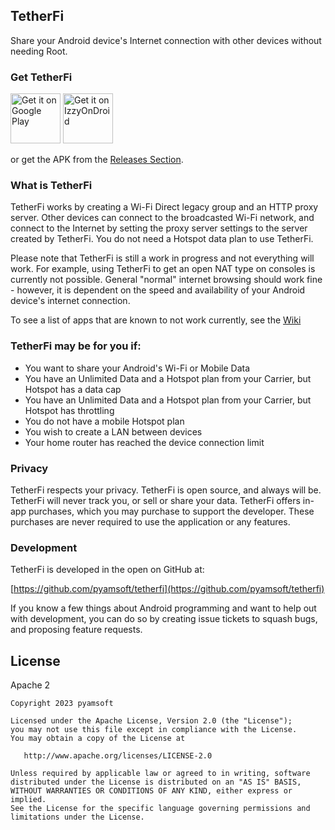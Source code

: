 TetherFi
--------

Share your Android device's Internet connection with other devices without needing Root.


### Get TetherFi

[<img src="https://play.google.com/intl/en_us/badges/images/generic/en-play-badge.png" alt="Get it on Google Play" height="80">](https://play.google.com/store/apps/details?id=com.pyamsoft.tetherfi)
[<img src="https://gitlab.com/IzzyOnDroid/repo/-/raw/master/assets/IzzyOnDroid.png" alt="Get it on IzzyOnDroid" height="80">](https://apt.izzysoft.de/fdroid/index/apk/com.pyamsoft.tetherfi)

or get the APK from the
[Releases Section](https://github.com/pyamsoft/tetherfi/releases/latest).

### What is TetherFi

TetherFi works by creating a Wi-Fi Direct legacy group and an HTTP proxy server. Other
devices can connect to the broadcasted Wi-Fi network, and connect to the Internet by
setting the proxy server settings to the server created by TetherFi. You do not need a
Hotspot data plan to use TetherFi.

Please note that TetherFi is still a work in progress and not everything will work.
For example, using TetherFi to get an open NAT type on consoles is currently not
possible. General "normal" internet browsing should work fine - however, it is
dependent on the speed and availability of your Android device's internet connection.

To see a list of apps that are known to not work currently, see the
[Wiki](https://github.com/pyamsoft/tetherfi/wiki/Known-Not-Working)

### TetherFi may be for you if:

- You want to share your Android's Wi-Fi or Mobile Data
- You have an Unlimited Data and a Hotspot plan from your Carrier, but Hotspot
  has a data cap
- You have an Unlimited Data and a Hotspot plan from your Carrier, but Hotspot
  has throttling
- You do not have a mobile Hotspot plan
- You wish to create a LAN between devices
- Your home router has reached the device connection limit

### Privacy

TetherFi respects your privacy. TetherFi is open source, and always will be. TetherFi
will never track you, or sell or share your data. TetherFi offers in-app purchases,
which you may purchase to support the developer. These purchases are never
required to use the application or any features.


### Development

TetherFi is developed in the open on GitHub at:  

[https://github.com/pyamsoft/tetherfi](https://github.com/pyamsoft/tetherfi)

If you know a few things about Android programming and want to help out with
development, you can do so by creating issue tickets to squash bugs, and
proposing feature requests.

## License

Apache 2

```
Copyright 2023 pyamsoft

Licensed under the Apache License, Version 2.0 (the "License");
you may not use this file except in compliance with the License.
You may obtain a copy of the License at

   http://www.apache.org/licenses/LICENSE-2.0

Unless required by applicable law or agreed to in writing, software
distributed under the License is distributed on an "AS IS" BASIS,
WITHOUT WARRANTIES OR CONDITIONS OF ANY KIND, either express or implied.
See the License for the specific language governing permissions and
limitations under the License.
```
